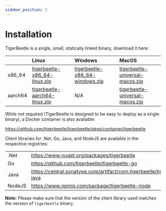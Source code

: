 ```yaml
---
sidebar_position: 2
---
```


# Installation

TigerBeetle is a single, small, statically linked binary, download it here:

|               | Linux                            | Windows                          | MacOS                             |
| :------------ | :------------------------------- | :------------------------------- | :-------------------------------- |
| x86_64        |[tigerbeetle-x86_64-linux.zip]    |[tigerbeetle-x86_64-windows.zip]  | [tigerbeetle-universal-macos.zip] |
| aarch64       |[tigerbeetle-aarch64-linux.zip]   |             N/A                  | [tigerbeetle-universal-macos.zip] |

[tigerbeetle-aarch64-linux.zip]: https://github.com/tigerbeetle/tigerbeetle/releases/latest/download/tigerbeetle-aarch64-linux.zip
[tigerbeetle-universal-macos.zip]: https://github.com/tigerbeetle/tigerbeetle/releases/latest/download/tigerbeetle-universal-macos.zip
[tigerbeetle-x86_64-linux.zip]: https://github.com/tigerbeetle/tigerbeetle/releases/latest/download/tigerbeetle-x86_64-linux.zip
[tigerbeetle-x86_64-windows.zip]: https://github.com/tigerbeetle/tigerbeetle/releases/latest/download/tigerbeetle-x86_64-windows.zip

While not required (TigerBeetle is designed to be easy to deploy as a single binary), a Docker
container is also available:

<https://github.com/tigerbeetle/tigerbeetle/pkgs/container/tigerbeetle>


Client libraries for .Net, Go, Java, and NodeJS are available in the respective registries:

|               |                                                                           |
| :------------ | :------------------------------------------------------------------------ |
| .Net          |<https://www.nuget.org/packages/tigerbeetle>                               |
| Go            |<https://github.com/tigerbeetle/tigerbeetle-go>                            |
| Java          |<https://central.sonatype.com/artifact/com.tigerbeetle/tigerbeetle-java>   |
| NodeJS        |<https://www.npmjs.com/package/tigerbeetle-node>                           |

**Note:** Please make sure that the version of the client library used matches the version of
`tigerbeetle` binary.
